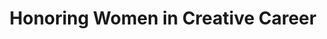 ---
pid: MX24
title: Honoring Women in Creative Career
location_transcription: Along the Schuylkill River
zipcode: '19104'
outside_phl: 
neighborhood: University City,Belmont,Parkside,Powelton Village
age: '20'
age_range: 20-29
instagram: 
image_file_name: MX_24.jpg
proposal_transcription: This monument could be named as women in urban design maybe.
  Recently we've seen more female landscape architects/ urban designers making a difference,
  but the big names in the field are still largely men. the river trail project is
  a great one resulting from recent movement to make urban space more green, sustainable,
  and accessible. And I think such a place deserves to have a monument for women urban
  designers. I see it as quotes from the 21st century female urban designers inscribed
  into the curb along the river. It's unassuming in a way that people may not notice,
  but people strolling along it would be fun to read.
topic: Architecture,Women
topic_summary: 0, 0
type: Stumble Stone,Park
keywords_other: urban design, landscape architecture, urban space, quotes
credit: 
image_labels: 
twitter: 
facebook: 
permalink: "/monuments/mx24/"
layout: item-page
---